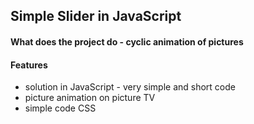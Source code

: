 ## Simple Slider in JavaScript

#### What does the project do - cyclic animation of pictures

#### Features

* solution in JavaScript - very simple and short code
* picture animation on picture TV 
* simple code CSS 









